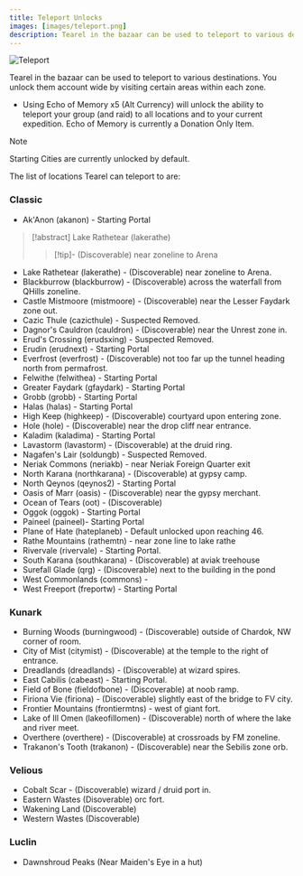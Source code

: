 ```yaml
---
title: Teleport Unlocks
images: [images/teleport.png]
description: Tearel in the bazaar can be used to teleport to various destinations for a fee. This page lists all locations unlockable.
---
```


![Teleport](images/teleport.png)

Tearel in the bazaar can be used to teleport to various destinations. You unlock them account wide by visiting certain areas within each zone.

- Using Echo of Memory x5 (Alt Currency) will unlock the ability to teleport your group (and raid) to all locations and to your current expedition. Echo of Memory is currently a Donation Only Item.


> [!note]
> Starting Cities are currently unlocked by default.

The list of locations Tearel can teleport to are:

### Classic

* Ak'Anon (akanon) - Starting Portal
> [!abstract] Lake Rathetear (lakerathe)
> > [!tip]-
> > (Discoverable) near zoneline to Arena
* Lake Rathetear (lakerathe) - (Discoverable) near zoneline to Arena.
* Blackburrow (blackburrow) - (Discoverable) across the waterfall from QHills zoneline.
* Castle Mistmoore (mistmoore) - (Discoverable) near the Lesser Faydark zone out.
* Cazic Thule (cazicthule) - Suspected Removed.
* Dagnor's Cauldron (cauldron) - (Discoverable) near the Unrest zone in.
* Erud's Crossing (erudsxing) - Suspected Removed.
* Erudin (erudnext) - Starting Portal
* Everfrost (everfrost) - (Discoverable) not too far up the tunnel heading north from permafrost.
* Felwithe (felwithea) - Starting Portal
* Greater Faydark (gfaydark) - Starting Portal
* Grobb (grobb) - Starting Portal
* Halas (halas) - Starting Portal
* High Keep (highkeep) - (Discoverable) courtyard upon entering zone.
* Hole (hole) - (Discoverable) near the drop cliff near entrance.
* Kaladim (kaladima) - Starting Portal
* Lavastorm (lavastorm) - (Discoverable) at the druid ring.
* Nagafen's Lair (soldungb) - Suspected Removed.
* Neriak Commons (neriakb) - near Neriak Foreign Quarter exit
* North Karana (northkarana) - (Discoverable) at gypsy camp.
* North Qeynos (qeynos2) - Starting Portal
* Oasis of Marr (oasis) - (Discoverable) near the gypsy merchant.
* Ocean of Tears (oot) - (Discoverable)
* Oggok (oggok) - Starting Portal
* Paineel (paineel)- Starting Portal
* Plane of Hate (hateplaneb) - Default unlocked upon reaching 46.
* Rathe Mountains (rathemtn) - near zone line to lake rathe
* Rivervale (rivervale) - Starting Portal.
* South Karana (southkarana) - (Discoverable) at aviak treehouse
* Surefall Glade (qrg) - (Discoverable) next to the building in the pond
* West Commonlands (commons) -
* West Freeport (freportw) - Starting Portal

### Kunark

* Burning Woods (burningwood) - (Discoverable) outside of Chardok, NW corner of room.
* City of Mist (citymist) - (Discoverable) at the temple to the right of entrance.
* Dreadlands (dreadlands) - (Discoverable) at wizard spires.
* East Cabilis (cabeast) - Starting Portal.
* Field of Bone (fieldofbone) - (Discoverable) at noob ramp.
* Firiona Vie (firiona) - (Discoverable) slightly east of the bridge to FV city.
* Frontier Mountains (frontiermtns) - west of giant fort.
* Lake of Ill Omen (lakeofillomen) - (Discoverable) north of where the lake and river meet.
* Overthere (overthere) - (Discoverable) at crossroads by FM zoneline.
* Trakanon's Tooth (trakanon) - (Discoverable) near the Sebilis zone orb.

### Velious

* Cobalt Scar - (Discoverable) wizard / druid port in.
* Eastern Wastes (Disoverable) orc fort.
* Wakening Land (Discoverable)
* Western Wastes (Discoverable)


### Luclin

* Dawnshroud Peaks (Near Maiden's Eye in a hut)
